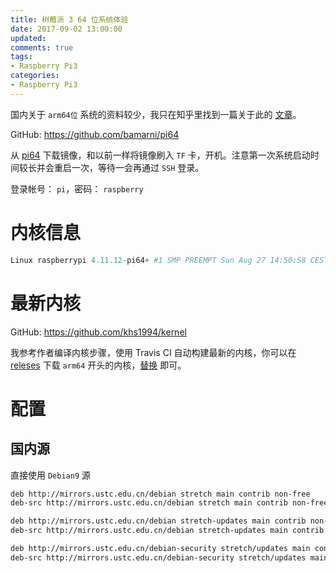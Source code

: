 ```yaml
---
title: 树莓派 3 64 位系统体验
date: 2017-09-02 13:00:00
updated:
comments: true
tags:
- Raspberry Pi3
categories:
- Raspberry Pi3
---
```


国内关于 `arm64位` 系统的资料较少，我只在知乎里找到一篇关于此的 [文章](https://zhuanlan.zhihu.com/p/27837299)。

GitHub: https://github.com/bamarni/pi64

<!--more-->

从 [pi64](https://github.com/bamarni/pi64) 下载镜像，和以前一样将镜像刷入 `TF` 卡，开机。注意第一次系统启动时间较长并会重启一次，等待一会再通过 `SSH` 登录。

登录帐号： `pi`，密码： `raspberry`

# 内核信息

```php
Linux raspberrypi 4.11.12-pi64+ #1 SMP PREEMPT Sun Aug 27 14:50:58 CEST 2017 aarch64 GNU/Linux
```

# 最新内核

GitHub: https://github.com/khs1994/kernel

我参考作者编译内核步骤，使用 Travis CI 自动构建最新的内核，你可以在 [releses](https://github.com/khs1994/kernel/releases) 下载 `arm64` 开头的内核，[替换](https://www.khs1994.com/raspberry-pi3/build-kernel.html) 即可。

# 配置

## 国内源

直接使用 `Debian9` 源

```bash
deb http://mirrors.ustc.edu.cn/debian stretch main contrib non-free
deb-src http://mirrors.ustc.edu.cn/debian stretch main contrib non-free

deb http://mirrors.ustc.edu.cn/debian stretch-updates main contrib non-free
deb-src http://mirrors.ustc.edu.cn/debian stretch-updates main contrib non-free

deb http://mirrors.ustc.edu.cn/debian-security stretch/updates main contrib non-free
deb-src http://mirrors.ustc.edu.cn/debian-security stretch/updates main contrib non-free
```
